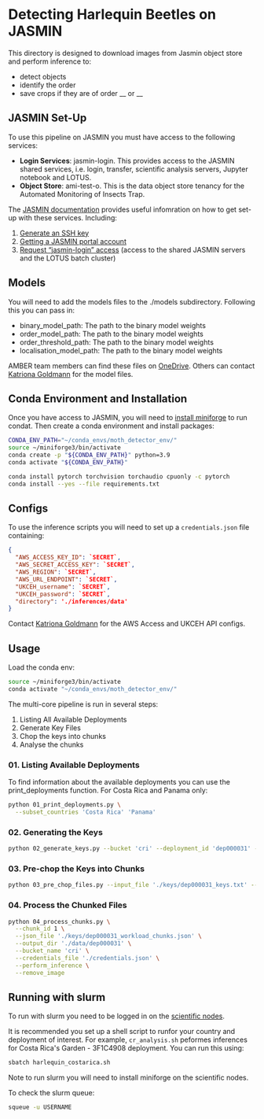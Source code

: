 # Detecting Harlequin Beetles on JASMIN

This directory is designed to download images from Jasmin object store and perform inference to:
- detect objects
- identify the order
- save crops if they are of order __ or __


## JASMIN Set-Up

To use this pipeline on JASMIN you must have access to the following services: 
- **Login Services**: jasmin-login. This provides access to the JASMIN shared services, i.e. login, transfer, scientific analysis servers, Jupyter notebook and LOTUS.
- **Object Store**: ami-test-o. This is the data object store tenancy for the Automated Monitoring of Insects Trap.

The [JASMIN documentation](https://help.jasmin.ac.uk/docs/getting-started/get-started-with-jasmin/) provides useful infomration on how to get set-up with these services. Including: 
1. [Generate an SSH key](https://help.jasmin.ac.uk/docs/getting-started/generate-ssh-key-pair/)
2. [Getting a JASMIN portal account](https://help.jasmin.ac.uk/docs/getting-started/get-jasmin-portal-account/)
3. [Request “jasmin-login” access](https://help.jasmin.ac.uk/docs/getting-started/get-login-account/) (access to the shared JASMIN servers and the LOTUS batch cluster)

## Models

You will need to add the models files to the ./models subdirectory. Following this you can pass in: 
- binary_model_path: The path to the binary model weights 
- order_model_path: The path to the binary model weights
- order_threshold_path: The path to the binary model weights
- localisation_model_path: The path to the binary model weights

AMBER team members can find these files on [OneDrive](https://thealanturininstitute.sharepoint.com/:f:/r/sites/Automatedbiodiversitymonitoring/Shared%20Documents/General/Data/models/jasmin?csf=1&web=1&e=HgjhgA). Others can contact [Katriona Goldmann](kgoldmann@turing.ac.uk) for the model files. 


## Conda Environment and Installation

Once you have access to JASMIN, you will need to [install miniforge](https://help.jasmin.ac.uk/docs/software-on-jasmin/creating-and-using-miniforge-environments/) to run condat. Then create a conda environment and install packages: 

```bash
CONDA_ENV_PATH="~/conda_envs/moth_detector_env/"
source ~/miniforge3/bin/activate
conda create -p "${CONDA_ENV_PATH}" python=3.9
conda activate "${CONDA_ENV_PATH}"

conda install pytorch torchvision torchaudio cpuonly -c pytorch
conda install --yes --file requirements.txt
```

## Configs

To use the inference scripts you will need to set up a `credentials.json` file containing: 

```json
{
  "AWS_ACCESS_KEY_ID": `SECRET`,
  "AWS_SECRET_ACCESS_KEY": `SECRET`,
  "AWS_REGION": `SECRET`,
  "AWS_URL_ENDPOINT": `SECRET`,
  "UKCEH_username": `SECRET`,
  "UKCEH_password": `SECRET`,
  "directory": './inferences/data'
}
```

Contact [Katriona Goldmann](kgoldmann@turing.ac.uk) for the AWS Access and UKCEH API configs. 

## Usage

Load the conda env:

```bash
source ~/miniforge3/bin/activate
conda activate "~/conda_envs/moth_detector_env/"
```

The multi-core pipeline is run in several steps: 

1. Listing All Available Deployments
2. Generate Key Files
3. Chop the keys into chunks
4. Analyse the chunks

### 01. Listing Available Deployments

To find information about the available deployments you can use the print_deployments function. For Costa Rica and Panama only: 

```bash
python 01_print_deployments.py \
  --subset_countries 'Costa Rica' 'Panama'
```


### 02. Generating the Keys

```bash
python 02_generate_keys.py --bucket 'cri' --deployment_id 'dep000031' --output_file './keys/dep000031_keys.txt'
```

### 03. Pre-chop the Keys into Chunks

```bash
python 03_pre_chop_files.py --input_file './keys/dep000031_keys.txt' --file_extension 'jpg|jpeg' --chunk_size 100 --output_file './keys/dep000031_workload_chunks.json'
```

### 04. Process the Chunked Files

```bash
python 04_process_chunks.py \
  --chunk_id 1 \
  --json_file './keys/dep000031_workload_chunks.json' \
  --output_dir './data/dep000031' \
  --bucket_name 'cri' \
  --credentials_file './credentials.json' \
  --perform_inference \
  --remove_image
```


## Running with slurm

To run with slurm you need to be logged in on the [scientific nodes](https://help.jasmin.ac.uk/docs/interactive-computing/sci-servers/). 

It is recommended you set up a shell script to runfor your country and deployment of interest. For example, `cr_analysis.sh` peformes inferences for Costa Rica's Garden - 3F1C4908 deployment. You can run this using: 

```bash
sbatch harlequin_costarica.sh
```

Note to run slurm you will need to install miniforge on the scientific nodes. 

To check the slurm queue: 

```bash
squeue -u USERNAME
```

